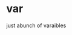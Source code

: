 # var
just abunch of varaibles

<!doctype html>
<html>
    <head>
     <meta charset ='varaibles'>
      <title></title>
    </head>
  <body>
  <script>
var name;
var job;
    
name = "Saint";
job = "EcoWarrior";
 //string data type
var sums = name + job; 
console.log(sums)

var a, b, sum;
a = 10;
b = 20;
 //number data type
sum = a + b;
console.log(sum)
  <script/>
  <body/>
  </html>
  




    
    
    
                                 
